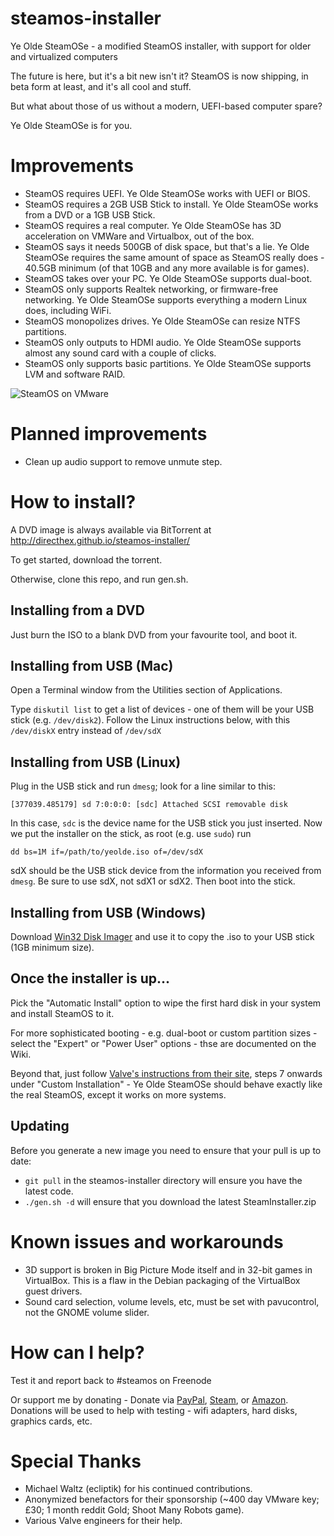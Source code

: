# steamos-installer

Ye Olde SteamOSe - a modified SteamOS installer, with support for older and virtualized computers

The future is here, but it's a bit new isn't it?
SteamOS is now shipping, in beta form at least, and it's all cool and stuff.

But what about those of us without a modern, UEFI-based computer spare?

Ye Olde SteamOSe is for you.

# Improvements


- SteamOS requires UEFI. Ye Olde SteamOSe works with UEFI or BIOS.
- SteamOS requires a 2GB USB Stick to install. Ye Olde SteamOSe works from a DVD or a 1GB USB Stick.
- SteamOS requires a real computer. Ye Olde SteamOSe has 3D acceleration on VMWare and Virtualbox, out of the box.
- SteamOS says it needs 500GB of disk space, but that's a lie. Ye Olde SteamOSe requires the same amount of space as SteamOS really does - 40.5GB minimum (of that 10GB and any more available is for games).
- SteamOS takes over your PC. Ye Olde SteamOSe supports dual-boot.
- SteamOS only supports Realtek networking, or firmware-free networking. Ye Olde SteamOSe supports everything a modern Linux does, including WiFi.
- SteamOS monopolizes drives. Ye Olde SteamOSe can resize NTFS partitions.
- SteamOS only outputs to HDMI audio. Ye Olde SteamOSe supports almost any sound card with a couple of clicks.
- SteamOS only supports basic partitions. Ye Olde SteamOSe supports LVM and software RAID.

![SteamOS on VMware](http://i.imgur.com/a3jnZ6r.png)

# Planned improvements

- Clean up audio support to remove unmute step.

# How to install?

A DVD image is always available via BitTorrent at http://directhex.github.io/steamos-installer/

To get started, download the torrent.

Otherwise, clone this repo, and run gen.sh.

## Installing from a DVD

Just burn the ISO to a blank DVD from your favourite tool, and boot it.

## Installing from USB (Mac)

Open a Terminal window from the Utilities section of Applications.

Type `diskutil list` to get a list of devices - one of them will be your USB stick (e.g. `/dev/disk2`). Follow the Linux instructions below, with this `/dev/diskX` entry instead of `/dev/sdX`

## Installing from USB (Linux)

Plug in the USB stick and run `dmesg`; look for a line similar to this:

    [377039.485179] sd 7:0:0:0: [sdc] Attached SCSI removable disk

In this case, `sdc` is the device name for the USB stick you just inserted. Now we put the installer on the stick, as root (e.g. use `sudo`) run 

    dd bs=1M if=/path/to/yeolde.iso of=/dev/sdX 
    
sdX should be the USB stick device from the information you received from `dmesg`. Be sure to use sdX, not sdX1 or sdX2. Then boot into the stick.

## Installing from USB (Windows)

Download [Win32 Disk Imager](http://sourceforge.net/projects/win32diskimager/) and use it to copy the .iso to your USB stick (1GB minimum size).

## Once the installer is up...

Pick the "Automatic Install" option to wipe the first hard disk in your system and install SteamOS to it.

For more sophisticated booting - e.g. dual-boot or custom partition sizes - select the "Expert" or "Power User" options - thse are documented on the Wiki.

Beyond that, just follow [Valve's instructions from their site](http://store.steampowered.com/steamos/buildyourown), steps 7 onwards under "Custom Installation" - Ye Olde SteamOSe should behave exactly like the real SteamOS, except it works on more systems.

## Updating

Before you generate a new image you need to ensure that your pull is up to date:

- `git pull` in the steamos-installer directory will ensure you have the latest code.
- `./gen.sh -d` will ensure that you download the latest SteamInstaller.zip

# Known issues and workarounds

- 3D support is broken in Big Picture Mode itself and in 32-bit games in VirtualBox. This is a flaw in the Debian packaging of the VirtualBox guest drivers.
- Sound card selection, volume levels, etc, must be set with pavucontrol, not the GNOME volume slider.

# How can I help?

Test it and report back to #steamos on Freenode

Or support me by donating - Donate via [PayPal](https://www.paypal.com/cgi-bin/webscr?cmd=_s-xclick&hosted_button_id=888397), [Steam](http://steamcommunity.com/id/directhex/wishlist), or [Amazon](http://www.amazon.co.uk/wishlist/LN9AGFCAGAHR). Donations will be used to help with testing - wifi adapters, hard disks, graphics cards, etc.

# Special Thanks

- Michael Waltz (ecliptik) for his continued contributions.
- Anonymized benefactors for their sponsorship (~400 day VMware key; £30; 1 month reddit Gold; Shoot Many Robots game).
- Various Valve engineers for their help.
